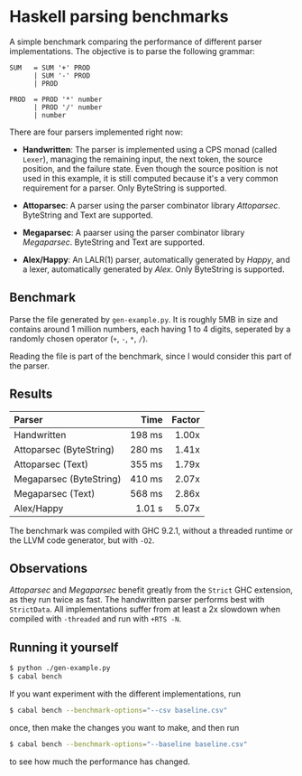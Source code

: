 # Haskell parsing benchmarks

A simple benchmark comparing the performance of different parser
implementations. The objective is to parse the following grammar:

```bnf
SUM   = SUM '+' PROD
      | SUM '-' PROD
      | PROD

PROD  = PROD '*' number
      | PROD '/' number
      | number
```

There are four parsers implemented right now:
- __Handwritten__: The parser is implemented using a CPS monad (called
  `Lexer`), managing the remaining input, the next token, the source
  position, and the failure state. Even though the source position is
  not used in this example, it is still computed because it's a very
  common requirement for a parser. Only ByteString is supported.

- __Attoparsec__: A parser using the parser combinator library _Attoparsec_. ByteString and Text are supported.

- __Megaparsec__: A paarser using the parser combinator library _Megaparsec_. ByteString and Text are supported.

- __Alex/Happy__: An LALR(1) parser, automatically generated by
  _Happy_, and a lexer, automatically generated by _Alex_. Only ByteString is supported.

## Benchmark

Parse the file generated by `gen-example.py`. It is roughly 5MB in
size and contains around 1 million numbers, each having 1 to 4 digits,
seperated by a randomly chosen operator (`+`, `-`, `*`, `/`).

Reading the file is part of the benchmark, since I would consider this
part of the parser.

## Results

| Parser                  | Time      | Factor |
|:----------------------- | ---------:| ------:|
| Handwritten             | 198  ms   | 1.00x  |
| Attoparsec (ByteString) | 280  ms   | 1.41x  |
| Attoparsec (Text)       | 355  ms   | 1.79x  |
| Megaparsec (ByteString) | 410  ms   | 2.07x  |
| Megaparsec (Text)       | 568  ms   | 2.86x  |
| Alex/Happy              | 1.01  s   | 5.07x  |

The benchmark was compiled with GHC 9.2.1, without a threaded runtime
or the LLVM code generator, but with `-O2`.

## Observations

_Attoparsec_ and _Megaparsec_ benefit greatly from the `Strict` GHC
extension, as they run twice as fast. The handwritten parser performs
best with `StrictData`. All implementations suffer from at least a 2x
slowdown when compiled with `-threaded` and run with `+RTS -N`.

## Running it yourself
```sh
$ python ./gen-example.py
$ cabal bench
```
If you want experiment with the different implementations, run

```sh
$ cabal bench --benchmark-options="--csv baseline.csv"
```

once, then make the changes you want to make, and then run

```sh
$ cabal bench --benchmark-options="--baseline baseline.csv"
```

to see how much the performance has changed.
